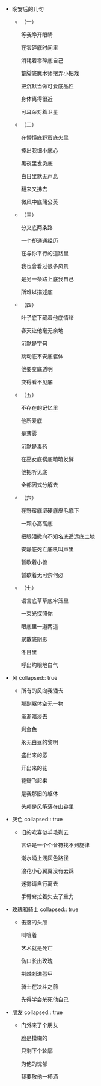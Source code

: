 - 晚安后的几句
	- （一）
	  
	  等我睁开眼睛
	  
	  在零碎底时间里
	  
	  消耗着零碎底自己
	  
	  蹩脚底魔术师摆弄小把戏
	  
	  把沉默当做可爱底品性
	  
	  身体离得很近
	  
	  可耳朵对着卫星
	- （二）
	  
	  在懵懂底野蛮底火里
	  
	  捧出我细小底心
	  
	  黑夜里发烫底
	  
	  白日里默无声息
	  
	  翻来又拂去
	  
	  微风中底蒲公英
	- （三）
	  
	  分叉底两条路
	  
	  一个却通通经历
	  
	  在与你平行的道路里
	  
	  我也曾看过很多风景
	  
	  是另一条路上底我自己
	  
	  所难以描述底
	- （四）
	  
	  叶子底下藏着他底情绪
	  
	  春天让他毫无余地
	  
	  沉默是字句
	  
	  跳动底不安底躯体
	  
	  他要变底透明
	  
	  变得看不见底
	- （五）
	  
	  不存在的记忆里
	  
	  他所爱底
	  
	  是薄雾
	  
	  沉默是毒药
	  
	  在巫女底锅底暗暗发酵
	  
	  他把听见底
	  
	  全都因式分解去
	- （六）
	  
	  在野蛮底坚硬底皮毛底下
	  
	  一颗心高高底
	  
	  把眼泪撒向不知名底遥远底土地
	  
	  安静底死亡底吼叫声里
	  
	  暂歇着小兽
	  
	  暂歇着无可奈何必
	- （七）
	  
	  语言底草草底牢笼里
	  
	  一束光探照你
	  
	  眼底里一道两道
	  
	  聚散底阴影
	  
	  冬日里
	  
	  呼出灼眼地白气
- 风
  collapsed:: true
	- 所有的风向我涌去
	  
	  那副躯体空无一物
	  
	  渐渐暗淡去
	  
	  剩金色
	  
	  永无白昼的黎明
	  
	  盛出来的恶
	  
	  开出来的花
	  
	  花瓣飞起来
	  
	  是我那旧的躯体
	  
	  头颅是风筝落在山谷里
- 灰色
  collapsed:: true
	- 旧的欢喜似羊毛剃去
	  
	  言语是一个个音符找不到旋律
	  
	  潮水涌上浅灰色路径
	  
	  浪花小心翼翼没有去踩
	  
	  迷雾请自行离去
	  
	  手臂耷拉着失去了重力
- 玫瑰和骑士
  collapsed:: true
	- 击落的头颅
	  
	  叫嚷着
	  
	  艺术就是死亡
	  
	  伤口长出玫瑰
	  
	  荆棘刺进盔甲
	  
	  骑士在决斗之前
	  
	  先得学会杀死他自己
- 朋友
  collapsed:: true
	- 门外来了个朋友
	  
	  脸是模糊的
	  
	  只剩下个轮廓
	  
	  为他的忧郁
	  
	  我要敬他一杯酒